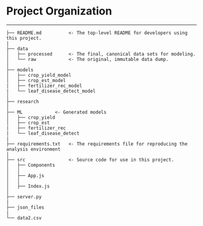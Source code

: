 # Project Organization
------------

    ├── README.md          <- The top-level README for developers using this project.
    |          
    ├── data
    │   ├── processed      <- The final, canonical data sets for modeling.
    │   └── raw            <- The original, immutable data dump.
    │
    ├── models   
    │   ├── crop_yield_model      
    │   ├── crop_est_model
    |   ├── fertilizer_rec_model
    |   └── leaf_disease_detect_model
    │
    ├── research          
    │
    ├── ML            <- Generated models
    │   ├── crop_yield        
    │   ├── crop_est
    |   ├── fertilizer_rec
    |   └── leaf_disease_detect
    |
    ├── requirements.txt   <- The requirements file for reproducing the analysis environment
    │
    ├── src                <- Source code for use in this project.
    │   ├── Components                
    │   │
    │   ├── App.js           
    │   │    
    │   ├── Index.js       
    │
    ├── server.py
    |
    ├── json_files
    |
    └── data2.csv
